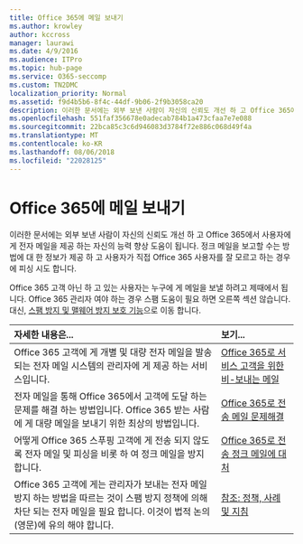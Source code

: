 ```yaml
---
title: Office 365에 메일 보내기
ms.author: krowley
author: kccross
manager: laurawi
ms.date: 4/9/2016
ms.audience: ITPro
ms.topic: hub-page
ms.service: O365-seccomp
ms.custom: TN2DMC
localization_priority: Normal
ms.assetid: f9d4b5b6-8f4c-44df-9b06-2f9b3058ca20
description: 이러한 문서에는 외부 보낸 사람이 자신의 신뢰도 개선 하 고 Office 365에서 사용자에 게 전자 메일을 제공 하는 자신의 능력 향상 도움이 됩니다. 정크 메일을 보고할 수는 방법에 대 한 정보가 제공 하 고 사용자가 직접 Office 365 사용자를 잘 모르고 하는 경우에 피싱 시도 합니다.
ms.openlocfilehash: 551faf356678e0adecab784b1a473cfaa7e7e088
ms.sourcegitcommit: 22bca85c3c6d946083d3784f72e886c068d49f4a
ms.translationtype: MT
ms.contentlocale: ko-KR
ms.lasthandoff: 08/06/2018
ms.locfileid: "22028125"
---
```

# <a name="sending-mail-to-office-365"></a>Office 365에 메일 보내기

이러한 문서에는 외부 보낸 사람이 자신의 신뢰도 개선 하 고 Office 365에서 사용자에 게 전자 메일을 제공 하는 자신의 능력 향상 도움이 됩니다. 정크 메일을 보고할 수는 방법에 대 한 정보가 제공 하 고 사용자가 직접 Office 365 사용자를 잘 모르고 하는 경우에 피싱 시도 합니다.
  
Office 365 고객 아닌 하 고 있는 사용자는 누구에 게 메일을 보낼 하려고 제때에서 됩니다. Office 365 관리자 여야 하는 경우 스팸 도움이 필요 하면 오른쪽 섹션 않습니다. 대신, [스팸 방지 및 맬웨어 방지 보호 기능](http://technet.microsoft.com/library/93c6c227-7442-4293-b64d-ec8f15c928db.aspx)으로 이동 합니다.
  
|**자세한 내용은...**|**보기...**|
|:-----|:-----|
|Office 365 고객에 게 개별 및 대량 전자 메일을 발송 되는 전자 메일 시스템의 관리자에 게 제공 하는 서비스입니다.  <br/> |[Office 365로 서비스 고객을 위한 비-보내는 메일](services-for-non-customers.md) <br/> |
|전자 메일을 통해 Office 365에서 고객에 도달 하는 문제를 해결 하는 방법입니다. Office 365 받는 사람에 게 대량 메일을 보내기 위한 최상의 방법입니다.  <br/> |[Office 365로 전송 메일 문제해결](troubleshooting-mail-sent-to-office-365.md) <br/> |
|어떻게 Office 365 스푸핑 고객에 게 전송 되지 않도록 전자 메일 및 피싱을 비롯 하 여 정크 메일을 방지 합니다.  <br/> |[Office 365로 전송 정크 메일에 대처](fighting-junk-email.md) <br/> |
|Office 365 고객에 게는 관리자가 보내는 전자 메일 방지 하는 방법을 따르는 것이 스팸 방지 정책에 의해 차단 되는 전자 메일을 필요 합니다. 이것이 법적 논의 (영문)에 유의 해야 합니다.  <br/> |[참조: 정책, 사례 및 지침](reference-policies-practices-and-guidelines.md) <br/> |
   

